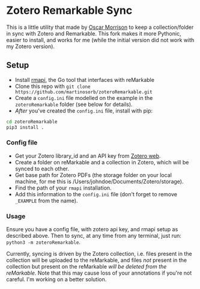 # Zotero Remarkable Sync

This is a little utility that made by [Oscar Morrison](https://github.com/oscarmorrison/zoteroRemarkable) to keep a collection/folder in sync with Zotero and Remarkable. This fork makes it more Pythonic, easier to install, and works for me (while the initial version did not work with my Zotero version).

## Setup
 - Install [rmapi](https://github.com/juruen/rmapi), the Go tool that interfaces with reMarkable
 - Clone this repo with `git clone https://github.com/martinosorb/zoteroRemarkable.git`
 - Create a `config.ini` file modelled on the example in the `zoteroRemarkable` folder (see below for details).
 - *After* you've created the `config.ini` file, install with pip:
 ```bash
 cd zoteroRemarkable
 pip3 install .
 ```

### Config file
- Get your Zotero library_id and an API key from [Zotero web](https://www.zotero.org/settings/keys).
- Create a folder on reMarkable and a collection in Zotero, which will be synced to each other.
- Get base path for Zotero PDFs (the storage folder on your local machine, for me this is /Users/johndoe/Documents/Zotero/storage).
- Find the path of your `rmapi` installation.
- Add this information to the `config.ini` file (don't forget to remove `_EXAMPLE` from the name).

### Usage
Ensure you have a config file, with zotero api key, and rmapi setup as described above. Then to sync, at any time from any terminal, just run: `python3 -m zoteroRemarkable`.

Currently, syncing is driven by the Zotero collection, i.e. files present in the collection will be uploaded to the reMarkable, and files _not_ present in the collection but present on the reMarkable _will be deleted from the reMarkable_. Note that this may cause loss of your annotations if you're not careful. I'm working on a better solution.
